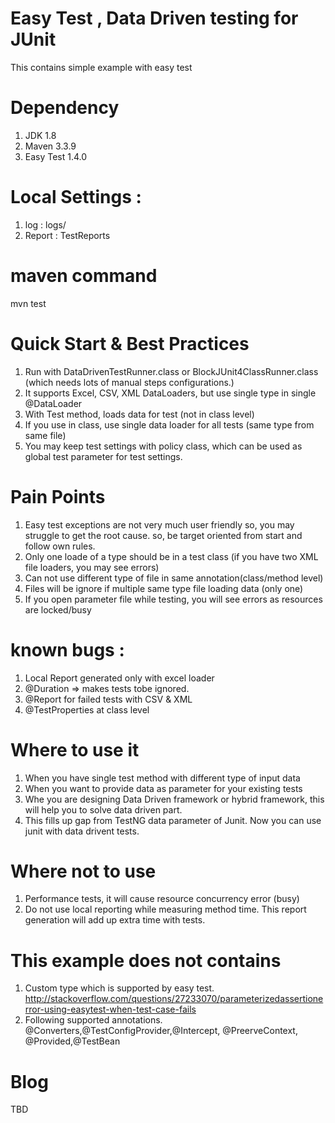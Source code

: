# Easy Test , Data Driven testing for JUnit
This contains simple example with easy test

# Dependency 
1. JDK 1.8
2. Maven 3.3.9
3. Easy Test 1.4.0

# Local Settings : 
1. log : logs/
2. Report : TestReports

# maven command
mvn test

# Quick Start & Best Practices 
1. Run with DataDrivenTestRunner.class or BlockJUnit4ClassRunner.class (which needs lots of manual steps configurations.) 
2. It supports Excel, CSV, XML DataLoaders, but use single type in single @DataLoader 
2. With Test method, loads data for test (not in class level) 
3. If you use in class, use single data loader for all tests (same type from same file) 
4. You may keep test settings with policy class, which can be used as global test parameter for test settings. 

# Pain Points
1. Easy test exceptions are not very much user friendly so, you may struggle to get the root cause. so, be target oriented from start and follow own rules.
2. Only one loade of a type should be in a test class (if you have two XML file loaders, you may see errors)
3. Can not use different type of file in same annotation(class/method level)
4. Files will be ignore if multiple same type file loading data (only one)
5. If you open parameter file while testing, you will see errors as resources are locked/busy

# known bugs : 
1. Local Report generated only with excel loader 
2. @Duration => makes tests tobe ignored.
3. @Report for failed tests with CSV & XML
4. @TestProperties at class level

# Where to use it
1. When you have single test method with different type of input data
2. When you want to provide data as parameter for your existing tests
3. Whe you are designing Data Driven framework or hybrid framework, this will help you to solve data driven part. 
4. This fills up gap from TestNG data parameter of Junit. Now you can use junit with data drivent tests.    

# Where not to use
1. Performance tests, it will cause resource concurrency error (busy)
2. Do not use local reporting while measuring method time. This report generation will add up extra time with tests.   

# This example does not contains 
1. Custom type which is supported by easy test. 
http://stackoverflow.com/questions/27233070/parameterizedassertionerror-using-easytest-when-test-case-fails
2. Following supported annotations.
 @Converters,@TestConfigProvider,@Intercept, @PreerveContext, @Provided,@TestBean

# Blog 
TBD